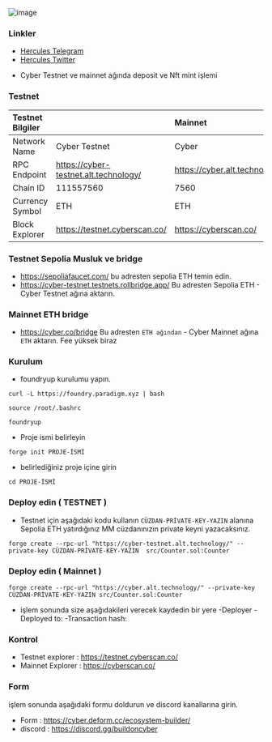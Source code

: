![image](https://github.com/HerculesNode/cyber/assets/101635385/9c484487-8cc9-4c0f-9c54-41e27c6b29e5)



### Linkler
 * [Hercules Telegram](https://t.me/HerculesNode)
 * [Hercules Twitter](https://twitter.com/Herculesnode)


- Cyber Testnet ve mainnet ağında deposit ve Nft mint işlemi


### Testnet

| Testnet Bilgiler |      |     Mainnet  |    
| :-------- | :------- |  :-------      | 
| Network Name	      | Cyber Testnet |    Cyber    |  
| RPC Endpoint	      | https://cyber-testnet.alt.technology/ |  https://cyber.alt.technology/     |  
| Chain ID	      | 	111557560 |     7560   |   	 |  
| Currency Symbol	      | ETH |     ETH   |    |  
| Block Explorer      | 	https://testnet.cyberscan.co/|     https://cyberscan.co/  |   


### Testnet Sepolia Musluk ve bridge

- https://sepoliafaucet.com/  bu adresten sepolia ETH temin edin.
- https://cyber-testnet.testnets.rollbridge.app/  Bu adresten Sepolia ETH - Cyber Testnet ağına aktarın.

### Mainnet ETH bridge

- https://cyber.co/bridge  Bu adresten `ETH ağından` - Cyber Mainnet ağına `ETH` aktarın. Fee yüksek biraz

### Kurulum 

- foundryup kurulumu yapın.

```shell
curl -L https://foundry.paradigm.xyz | bash
```

```shell
source /root/.bashrc
```

```shell
foundryup
```

-  Proje ismi belirleyin

```shell
forge init PROJE-İSMİ
```

- belirlediğiniz proje içine girin

```shell
cd PROJE-İSMİ
```

### Deploy edin ( TESTNET )

- Testnet için aşağıdaki kodu kullanın `CÜZDAN-PRİVATE-KEY-YAZIN` alanına Sepolia ETH yatırdığınız MM cüzdanınızın private keyni yazacaksınız. 

```shell
forge create --rpc-url "https://cyber-testnet.alt.technology/" --private-key CÜZDAN-PRİVATE-KEY-YAZIN  src/Counter.sol:Counter
```


### Deploy edin ( Mainnet )

```shell
forge create --rpc-url "https://cyber.alt.technology/" --private-key CÜZDAN-PRİVATE-KEY-YAZIN src/Counter.sol:Counter
```


- işlem sonunda size  aşağıdakileri verecek kaydedin bir yere
-Deployer
-Deployed to:
-Transaction hash:

### Kontrol

- Testnet explorer : https://testnet.cyberscan.co/
- Mainnet Explorer : https://cyberscan.co/


### Form

işlem sonunda aşağıdaki formu doldurun ve discord kanallarına girin.

- Form : https://cyber.deform.cc/ecosystem-builder/
- discord : https://discord.gg/buildoncyber
